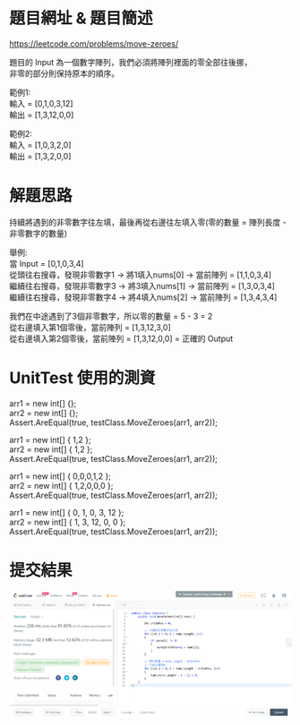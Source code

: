 # 題目網址 & 題目簡述  
https://leetcode.com/problems/move-zeroes/  
  
題目的 Input 為一個數字陣列，我們必須將陣列裡面的零全部往後挪，  
非零的部分則保持原本的順序。  
  
範例1:  
輸入 = [0,1,0,3,12]  
輸出 = [1,3,12,0,0]  
  
範例2:  
輸入 = [1,0,3,2,0]  
輸出 = [1,3,2,0,0]  
  
# 解題思路  
持續將遇到的非零數字往左填，最後再從右邊往左填入零(零的數量 = 陣列長度 - 非零數字的數量)  
  
舉例:  
當 Input = [0,1,0,3,4]  
從頭往右搜尋，發現非零數字1 -> 將1填入nums[0] -> 當前陣列 = [1,1,0,3,4]  
繼續往右搜尋，發現非零數字3 -> 將3填入nums[1] -> 當前陣列 = [1,3,0,3,4]  
繼續往右搜尋，發現非零數字4 -> 將4填入nums[2] -> 當前陣列 = [1,3,4,3,4]  
  
我們在中途遇到了3個非零數字，所以零的數量 = 5 - 3 = 2  
從右邊填入第1個零後，當前陣列 = [1,3,12,3,0]  
從右邊填入第2個零後，當前陣列 = [1,3,12,0,0] = 正確的 Output  
  
# UnitTest 使用的測資  
arr1 = new int[] {};  
arr2 = new int[] {};  
Assert.AreEqual(true, testClass.MoveZeroes(arr1, arr2));  
  
arr1 = new int[] { 1,2 };  
arr2 = new int[] { 1,2 };  
Assert.AreEqual(true, testClass.MoveZeroes(arr1, arr2));  
  
arr1 = new int[] { 0,0,0,1,2 };  
arr2 = new int[] { 1,2,0,0,0 };  
Assert.AreEqual(true, testClass.MoveZeroes(arr1, arr2));  
  
arr1 = new int[] { 0, 1, 0, 3, 12 };  
arr2 = new int[] { 1, 3, 12, 0, 0 };  
Assert.AreEqual(true, testClass.MoveZeroes(arr1, arr2));  
  
# 提交結果  
![image](https://github.com/Jacky20200711/LeetCode/blob/master/Q283(Move%20Zeroes)/SuccessShot.PNG?raw=true)  
&emsp;  
&emsp;  
